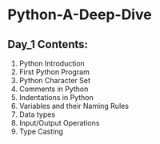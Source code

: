 # Python-A-Deep-Dive
## Day_1 Contents:
1. Python Introduction
2. First Python Program
3. Python Character Set
4. Comments in Python
5. Indentations in Python
6. Variables and their Naming Rules
7. Data types
8. Input/Output Operations
9. Type Casting 
